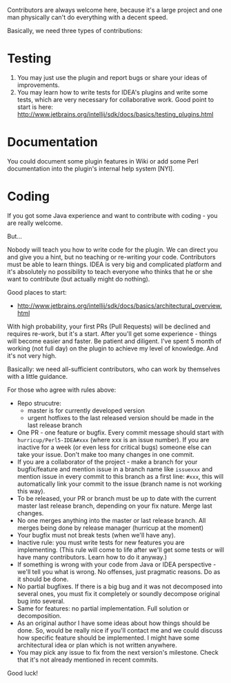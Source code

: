 Contributors are always welcome here, because it's a large project and one man physically can't do everything with a decent speed. 

Basically, we need three types of contributions:

# Testing
1. You may just use the plugin and report bugs or share your ideas of improvements. 
2. You may learn how to write tests for IDEA's plugins and write some tests, which are very necessary for collaborative work. Good point to start is here: http://www.jetbrains.org/intellij/sdk/docs/basics/testing_plugins.html

# Documentation
You could document some plugin features in Wiki or add some Perl documentation into the plugin's internal help system [NYI].

# Coding
If you got some Java experience and want to contribute with coding - you are really welcome. 

But...

Nobody will teach you how to write code for the plugin. We can direct you and give you a hint, but no teaching or re-writing your code. Contributors must be able to learn things. IDEA is very big and complicated platform and it's absolutely no possibility to teach everyone who thinks that he or she want to contribute (but actually might do nothing).

Good places to start:
* http://www.jetbrains.org/intellij/sdk/docs/basics/architectural_overview.html

With high probability, your first PRs (Pull Requests) will be declined and requires re-work, but it's a start. After you'll get some experience - things will become easier and faster. Be patient and diligent. I've spent 5 month of working (not full day) on the plugin to achieve my level of knowledge. And it's not very high. 

Basically: we need all-sufficient contributors, who can work by themselves with a little guidance.

For those who agree with rules above:

* Repo strucutre:
  * master is for currently developed version
  * urgent hotfixes to the last released version should be made in the last release branch
* One PR - one feature or bugfix. Every commit message should start with `hurricup/Perl5-IDEA#xxx` (where xxx is an issue number). If you are inactive for a week (or even less for critical bugs) someone else can take your issue. Don't make too many changes in one commit.
* If you are a collaborator of the project - make a branch for your bugfix/feature and mention issue in a branch name like `issuexxx` and mention issue in every commit to this branch as a first line: `#xxx`, this will automatically link your commit to the issue (branch name is not working this way).
* To be released, your PR or branch must be up to date with the current master last release branch, depending on your fix nature. Merge last changes.
* No one merges anything into the master or last release branch. All merges being done by release manager (hurricup at the moment)
* Your bugfix must not break tests (when we'll have any). 
* Inactive rule: you must write tests for new features you are implementing. (This rule will come to life after we'll get some tests or will have many contributors. Learn how to do it anyway.)
* If something is wrong with your code from Java or IDEA perspective - we'll tell you what is wrong. No offenses, just pragmatic reasons. Do as it should be done.
* No partial bugfixes. If there is a big bug and it was not decomposed into several ones, you must fix it completely or soundly decompose original bug into several.
* Same for features: no partial implementation. Full solution or decomposition.
* As an original author I have some ideas about how things should be done. So, would be really nice if you'll contact me and we could discuss how specific feature should be implemented. I might have some architectural idea or plan which is not written anywhere.
* You may pick any issue to fix from the next version's milestone. Check that it's not already mentioned in recent commits.

Good luck!